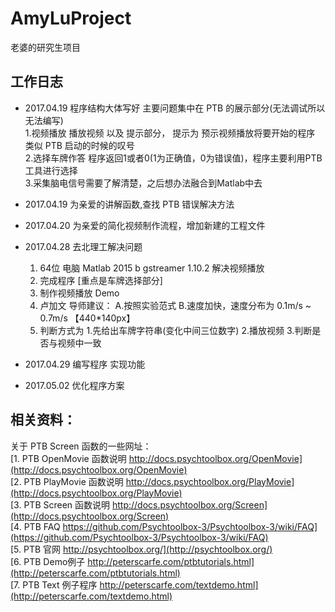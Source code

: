 # AmyLuProject
老婆的研究生项目

## 工作日志 </br>
* 2017.04.19 程序结构大体写好 主要问题集中在 PTB 的展示部分(无法调试所以无法编写)</br>
	1.视频播放 播放视频 以及 提示部分， 提示为 预示视频播放将要开始的程序 类似 PTB 启动的时候的叹号</br>
	2.选择车牌作答 程序返回1或者0(1为正确值，0为错误值)，程序主要利用PTB工具进行选择</br>
	3.采集脑电信号需要了解清楚，之后想办法融合到Matlab中去</br>

* 2017.04.19 为亲爱的讲解函数,查找 PTB 错误解决方法</br>
* 2017.04.20 为亲爱的简化视频制作流程，增加新建的工程文件</br>
* 2017.04.28 去北理工解决问题 </br>
	1. 64位 电脑 Matlab 2015 b gstreamer 1.10.2 解决视频播放</br>
	2. 完成程序 [重点是车牌选择部分]</br>
	3. 制作视频播放 Demo</br>
	4. 卢加文 导师建议： A.按照实验范式 B.速度加快，速度分布为 0.1m/s ~ 0.7m/s 【440*140px】</br>
	5. 判断方式为 1.先给出车牌字符串(变化中间三位数字) 2.播放视频  3.判断是否与视频中一致</br>
* 2017.04.29 编写程序 实现功能 </br> 
* 2017.05.02 优化程序方案


## 相关资料：</br>
关于 PTB Screen 函数的一些网址：</br>
[1. PTB OpenMovie 函数说明 http://docs.psychtoolbox.org/OpenMovie](http://docs.psychtoolbox.org/OpenMovie)</br>
[2. PTB PlayMovie 函数说明 http://docs.psychtoolbox.org/PlayMovie](http://docs.psychtoolbox.org/PlayMovie)</br>
[3. PTB Screen 函数说明 http://docs.psychtoolbox.org/Screen](http://docs.psychtoolbox.org/Screen)</br>
[4. PTB FAQ https://github.com/Psychtoolbox-3/Psychtoolbox-3/wiki/FAQ](https://github.com/Psychtoolbox-3/Psychtoolbox-3/wiki/FAQ)</br>
[5. PTB 官网  http://psychtoolbox.org/](http://psychtoolbox.org/)</br>
[6. PTB Demo例子 http://peterscarfe.com/ptbtutorials.html](http://peterscarfe.com/ptbtutorials.html)</br>
[7. PTB Text 例子程序 http://peterscarfe.com/textdemo.html](http://peterscarfe.com/textdemo.html)</br>